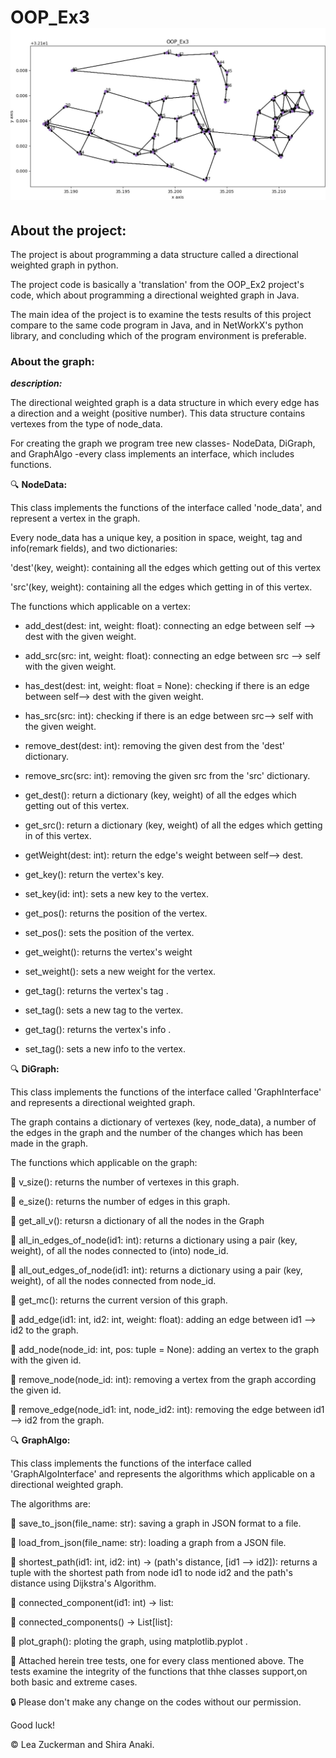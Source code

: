 # OOP_Ex3 ![](data/oop3.jpg)

## About the project:

The project is about programming a data structure called a directional weighted graph in python.

The project code is basically a 'translation' from the OOP_Ex2 project's code, which about programming a directional weighted graph in Java.

The main idea of the project is to examine the tests results of this project compare to the same code program in Java, and in NetWorkX's python library, and concluding which of the program environment is preferable.

### About the graph:

***description:***

The directional weighted graph is a data structure in which every edge has a direction and a weight (positive number).
This data structure contains vertexes from the type of node_data.

For creating the graph we program tree new classes-  NodeData, DiGraph, and GraphAlgo -every class implements an interface, which includes functions.

:mag: **NodeData:**

This class implements the functions of the interface called 'node_data', and represent a vertex in the graph.

Every node_data has a unique key, a position in space, weight, tag and info(remark fields), and two dictionaries:

'dest'(key, weight): containing all the edges which getting out of this vertex

'src'(key, weight): containing all the edges which getting in of this vertex.

The functions which applicable on a vertex:

- add_dest(dest: int, weight: float): connecting an edge between self --> dest with the given weight.

- add_src(src: int, weight: float): connecting an edge between src --> self with the given weight. 

- has_dest(dest: int, weight: float = None): checking if there is an  edge between self--> dest with the given weight.

- has_src(src: int): checking if there is an edge between src--> self with the given weight.

- remove_dest(dest: int): removing the given dest from the 'dest' dictionary.

- remove_src(src: int): removing the given src from the 'src' dictionary.

- get_dest(): return a dictionary (key, weight) of all the edges which getting out of this vertex.

- get_src(): return a dictionary (key, weight) of all the edges which getting in of this vertex.

- getWeight(dest: int): return the edge's weight between  self--> dest.

- get_key(): return the vertex's key.

- set_key(id: int): sets a new key to the vertex.

- get_pos(): returns the position of the vertex.

- set_pos(): sets the position of the vertex.

- get_weight(): returns the vertex's weight

- set_weight(): sets a new weight for the vertex.

- get_tag(): returns the vertex's tag .

- set_tag(): sets a new tag to the vertex.

- get_tag(): returns the vertex's info .

- set_tag(): sets a new info to the vertex.

:mag: **DiGraph:**

This class implements the functions of the interface called 'GraphInterface' and represents a directional weighted graph.

The graph contains a dictionary of vertexes (key, node_data), a number of the edges in the graph and the number of the changes which has been made in the graph.

The functions which applicable on the graph:

:small_orange_diamond: v_size(): returns the number of vertexes in this graph.
     
:small_orange_diamond: e_size(): returns the number of edges in this graph.
 
:small_orange_diamond: get_all_v(): retursn a dictionary of all the nodes in the Graph
       
:small_orange_diamond: all_in_edges_of_node(id1: int): returns a dictionary using a pair (key, weight), of all the nodes connected to (into) node_id.
       
:small_orange_diamond: all_out_edges_of_node(id1: int): returns a dictionary using a pair (key, weight), of all the nodes connected from node_id.
       
:small_orange_diamond: get_mc(): returns the current version of this graph.
       
:small_orange_diamond: add_edge(id1: int, id2: int, weight: float): adding an edge between id1 --> id2 to the graph.
     
:small_orange_diamond: add_node(node_id: int, pos: tuple = None): adding an vertex to the graph with the given id.
        
:small_orange_diamond: remove_node(node_id: int): removing a vertex from the graph according the given id.
       
:small_orange_diamond: remove_edge(node_id1: int, node_id2: int): removing the edge between id1 --> id2 from the graph.

:mag: **GraphAlgo:**

This class implements the functions of the interface called 'GraphAlgoInterface' and represents the algorithms which applicable on a directional weighted graph.

The algorithms are:

:small_blue_diamond: save_to_json(file_name: str): saving a graph in JSON format to a file.

:small_blue_diamond: load_from_json(file_name: str): loading a graph from a JSON file.

:small_blue_diamond: shortest_path(id1: int, id2: int) -> (path's distance, [id1 --> id2]): returns a tuple with the shortest path from node id1 to node id2 and the path's distance using Dijkstra's Algorithm.

:small_blue_diamond: connected_component(id1: int) -> list:

:small_blue_diamond: connected_components() -> List[list]:

:small_blue_diamond: plot_graph(): ploting the graph, using matplotlib.pyplot .

:pushpin: Attached herein tree tests, one for every class mentioned above. The tests examine the integrity of the functions that thhe classes
support,on both basic and extreme cases.


:lock: Please don't make any change on the codes without our permission.

Good luck!

:copyright: Lea Zuckerman and Shira Anaki.






